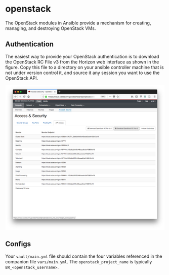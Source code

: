 # openstack

The OpenStack modules in Ansible provide a mechanism for creating, managing,
and destroying OpenStack VMs.

## Authentication

The easiest way to provide your OpenStack authentication is to download the 
OpenStack RC File v3 from the Horizon web interface as shown in the figure.
Copy this file to a directory on your ansible controller machine that is not
under version control it, and source it any session you want to use the 
OpenStack API.

![openstack-rc.png](openstack-rc.png)


## Configs

Your `vault/main.yml` file should contain the four variables referenced
in the companion file `vars/main.yml`. The `openstack_project_name` is typically
`BR_<openstack_username>`.


